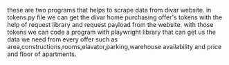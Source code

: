these are two programs that helps to scrape data from divar website.
in tokens.py file we can get the divar home purchasing offer's tokens with the help of request library and request payload from the website.
with those tokens we can code a program with playwright library that can get us the data we need from every offer such as 
area,constructions,rooms,elavator,parking,warehouse availability and price and floor of apartments.
